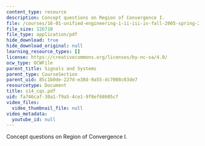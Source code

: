 ```yaml
---
content_type: resource
description: Concept questions on Region of Convergence I.
file: /courses/16-01-unified-engineering-i-ii-iii-iv-fall-2005-spring-2006/fa746caf30a1f9a54ce19f8ef68605cf_s14_cqs.pdf
file_size: 126710
file_type: application/pdf
hide_download: true
hide_download_original: null
learning_resource_types: []
license: https://creativecommons.org/licenses/by-nc-sa/4.0/
ocw_type: OCWFile
parent_title: Signals and Systems
parent_type: CourseSection
parent_uid: 85c1b0de-227d-e38d-9a55-dc7008c03de7
resourcetype: Document
title: s14_cqs.pdf
uid: fa746caf-30a1-f9a5-4ce1-9f8ef68605cf
video_files:
  video_thumbnail_file: null
video_metadata:
  youtube_id: null
---
```

Concept questions on Region of Convergence I.